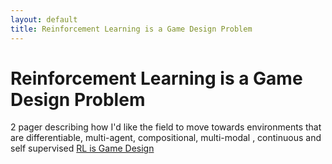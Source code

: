 ```yaml
---
layout: default
title: Reinforcement Learning is a Game Design Problem
---
```


# Reinforcement Learning is a Game Design Problem 

2 pager describing how I'd like the field to move towards  environments that are differentiable, multi-agent, compositional, multi-modal , continuous and self supervised [RL is Game Design](https://www.overleaf.com/read/rcfxgbtrwtfh)
